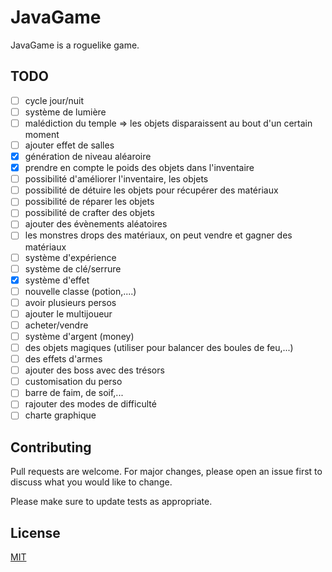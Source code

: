 # JavaGame

JavaGame is a roguelike game.


## TODO 
- [ ] cycle jour/nuit
- [ ] système de lumière
- [ ] malédiction du temple => les objets disparaissent au bout d'un certain moment
- [ ] ajouter effet de salles
- [X] génération de niveau aléaroire
- [X] prendre en compte le poids des objets dans l'inventaire
- [ ] possibilité d'améliorer l'inventaire, les objets
- [ ] possibilité de détuire les objets pour récupérer des matériaux
- [ ] possibilité de réparer les objets
- [ ] possibilité de crafter des objets
- [ ] ajouter des évènements aléatoires
- [ ] les monstres drops des matériaux, on peut vendre et gagner des matériaux
- [ ] système d'expérience
- [ ] système de clé/serrure
- [x] système d'effet
- [ ] nouvelle classe (potion,....)
- [ ] avoir plusieurs persos
- [ ] ajouter le multijoueur
- [ ] acheter/vendre
- [ ] système d'argent (money)
- [ ] des objets magiques (utiliser pour balancer des boules de feu,...)
- [ ] des effets d'armes
- [ ] ajouter des boss avec des trésors
- [ ] customisation du perso
- [ ] barre de faim, de soif,...
- [ ] rajouter des modes de difficulté
- [ ] charte graphique

## Contributing
Pull requests are welcome. For major changes, please open an issue first to discuss what you would like to change.

Please make sure to update tests as appropriate.

## License
[MIT](https://choosealicense.com/licenses/mit/)